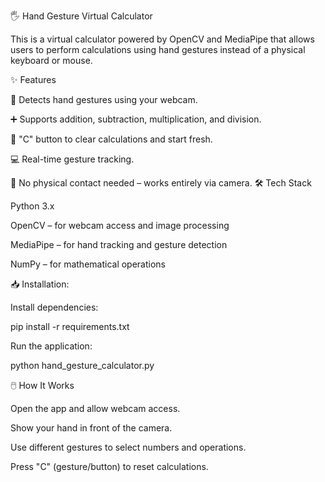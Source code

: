 🖐️ Hand Gesture Virtual Calculator

This is a virtual calculator powered by OpenCV and MediaPipe that allows users to perform calculations using hand gestures instead of a physical keyboard or mouse.

✨ Features

👋 Detects hand gestures using your webcam.

➕ Supports addition, subtraction, multiplication, and division.

🔄 "C" button to clear calculations and start fresh.

💻 Real-time gesture tracking.

🎯 No physical contact needed – works entirely via camera.
🛠️ Tech Stack

Python 3.x

OpenCV – for webcam access and image processing

MediaPipe – for hand tracking and gesture detection

NumPy – for mathematical operations

📥 Installation:

Install dependencies:

pip install -r requirements.txt


Run the application:

python hand_gesture_calculator.py

🖱️ How It Works

Open the app and allow webcam access.

Show your hand in front of the camera.

Use different gestures to select numbers and operations.

Press "C" (gesture/button) to reset calculations.
